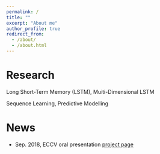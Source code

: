 ```yaml
---
permalink: /
title: ""
excerpt: "About me"
author_profile: true
redirect_from: 
  - /about/
  - /about.html
---
```


<!-- Researcher at NVIDIA -->
<!-- Research Interest
====== -->

Research
======
Long Short-Term Memory (LSTM), Muiti-Dimensional LSTM

Sequence Learning, Predictive Modelling

News
======
* Sep. 2018, ECCV oral presentation [project page](https://wonmin-byeon.github.io/publication/2018-eccv) 